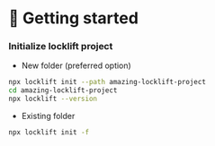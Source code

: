 # 🚀 Getting started

### Initialize locklift project

* New folder (preferred option)

```bash
npx locklift init --path amazing-locklift-project
cd amazing-locklift-project
npx locklift --version
```

* Existing folder

```bash
npx locklift init -f
```

